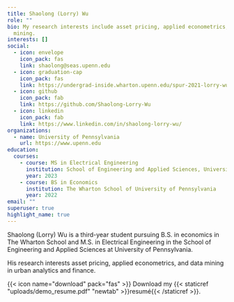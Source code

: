 ```yaml
---
title: Shaolong (Lorry) Wu
role: ""
bio: My research interests include asset pricing, applied econometrics, and data
  mining.
interests: []
social:
  - icon: envelope
    icon_pack: fas
    link: shaolong@seas.upenn.edu
  - icon: graduation-cap
    icon_pack: fas
    link: https://undergrad-inside.wharton.upenn.edu/spur-2021-lorry-wu/
  - icon: github
    icon_pack: fab
    link: https://github.com/Shaolong-Lorry-Wu
  - icon: linkedin
    icon_pack: fab
    link: https://www.linkedin.com/in/shaolong-lorry-wu/
organizations:
  - name: University of Pennsylvania
    url: https://www.upenn.edu
education:
  courses:
    - course: MS in Electrical Engineering
      institution: School of Engineering and Applied Sciences, University of Pennsylvania
      year: 2023
    - course: BS in Economics
      institution: The Wharton School of University of Pennsylvania
      year: 2022
email: ""
superuser: true
highlight_name: true
---
```

Shaolong (Lorry) Wu is a third-year student pursuing B.S. in economics in The Wharton School and M.S. in Electrical Engineering in the School of Engineering and Applied Sciences at University of Pennsylvania.

His research interests asset pricing, applied econometrics, and data mining in urban analytics and finance.

{{< icon name="download" pack="fas" >}} Download my {{< staticref "uploads/demo_resume.pdf" "newtab" >}}resumé{{< /staticref >}}.